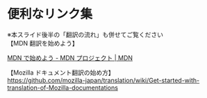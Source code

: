 # 便利なリンク集

※本スライド後半の「翻訳の流れ」も併せてご覧ください  
【MDN 翻訳を始めよう】

[MDN で始めよう - MDN プロジェクト | MDN](https://developer.mozilla.org/ja/docs/MDN/Getting_started#Possible_task_types)

【Mozilla ドキュメント翻訳の始め方】  
https://github.com/mozilla-japan/translation/wiki/Get-started-with-translation-of-Mozilla-documentations
